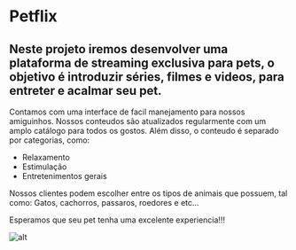 # Petflix
Neste projeto iremos desenvolver uma plataforma de streaming exclusiva para pets, o objetivo é introduzir séries, filmes e videos, para entreter e acalmar seu pet.
---------------------------------------------------------------------------------------------------------------
Contamos com uma interface de facil manejamento para nossos amiguinhos.
Nossos conteudos são atualizados regularmente com um amplo catálogo para todos os gostos.
Além disso, o conteudo é separado por categorias, como: 
- Relaxamento
- Estimulação
- Entretenimentos gerais

Nossos clientes podem escolher entre os tipos de animais que possuem, tal como: Gatos, cachorros, passaros, roedores e etc...

Esperamos que seu pet tenha uma excelente experiencia!!!

![alt](https://imgb.ifunny.co/images/f2c9437dd05988398c60866a2ed0d3ba5e3f30155eda487e24a7a13732519a3a_1.jpg)
